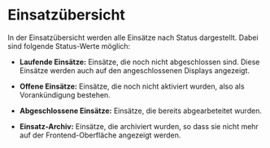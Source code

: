 # Einsatzübersicht

In der Einsatzübersicht werden alle Einsätze nach Status dargestellt. Dabei sind folgende Status-Werte möglich:

* __Laufende Einsätze:__ Einsätze, die noch nicht abgeschlossen sind. Diese Einsätze werden auch auf den angeschlossenen Displays angezeigt.

* __Offene Einsätze:__ Einsätze, die noch nicht aktiviert wurden, also als Vorankündigung bestehen.

* __Abgeschlossene Einsätze:__ Einsätze, die bereits abgearbeteitet wurden.

* __Einsatz-Archiv:__ Einsätze, die archiviert wurden, so dass sie nicht mehr auf der Frontend-Oberfläche angezeigt werden.
